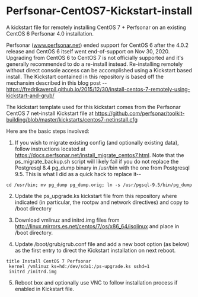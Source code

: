 # Perfsonar-CentOS7-Kickstart-install
A kickstart file for remotely installing CentOS 7 + Perfsonar on an existing CentOS 6 Perfsonar 4.0 installation.

Perfsonar (www.perfsonar.net) ended support for CentOS 6 after the 4.0.2 release and CentOS 6
itself went end-of-support on Nov 30, 2020.  Upgrading from CentOS 6 to CentOS 7 is not
officially supported and it's generally recommended to do a re-install instead.  Re-installing
remotely without direct console access can be accomplished using a Kickstart based install.
The Kickstart contained in this repository is based off the mechansim described in this
blog post -- https://fredrikaverpil.github.io/2015/12/30/install-centos-7-remotely-using-kickstart-and-grub/

The kickstart template used for this kickstart comes from the Perfsonar CentOS 7 net-install Kickstart file
at https://github.com/perfsonar/toolkit-building/blob/master/kickstarts/centos7-netinstall.cfg

Here are the basic steps involved:
1) If you wish to migrate existing config (and optionally existing data), follow
instructions located at https://docs.perfsonar.net/install_migrate_centos7.html.
Note that the ps_migrate_backup.sh script will likely fail if you do not replace
the Postgresql 8.4 pg_dump binary in /usr/bin with the one from Postgresql 9.5. This
is what I did as a quick hack to replace it--
```
cd /usr/bin; mv pg_dump pg_dump.orig; ln -s /usr/pgsql-9.5/bin/pg_dump
```

2) Update the ps_upgrade.ks kickstart file from this repository where indicated (in particular, the rootpw and
network directives) and copy to /boot directory

3) Download vmlinuz and initrd.img files from http://linux.mirrors.es.net/centos/7/os/x86_64/isolinux
and place in /boot directory.

4) Update /boot/grub/grub.conf file and add a new boot option (as below) as the first entry to direct
the Kickstart installation on next reboot.
```
title Install CentOS 7 Perfsonar
 kernel /vmlinuz ks=hd:/dev/sda1:/ps-upgrade.ks sshd=1
 initrd /initrd.img
```

5) Reboot box and optionally use VNC to follow installation process if enabled in Kickstart file.
